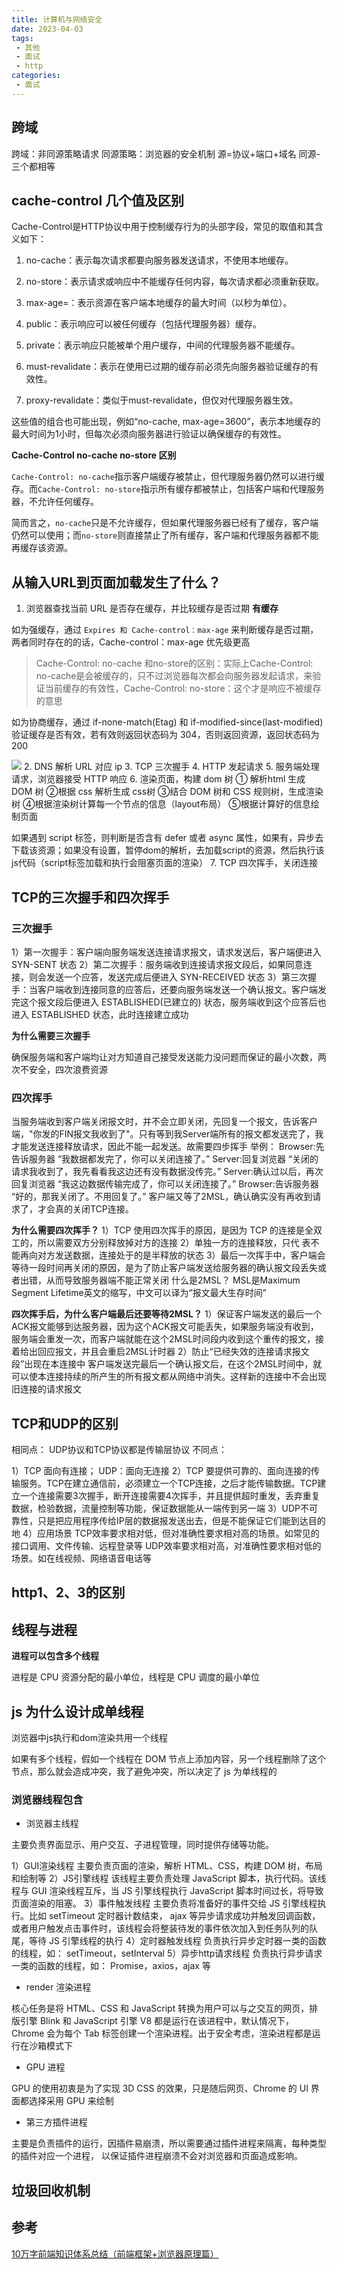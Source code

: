 ```yaml
---
title: 计算机与网络安全
date: 2023-04-03
tags:
 - 其他
 - 面试
 - http
categories: 
 - 面试
---
```

## 跨域

跨域：非同源策略请求
同源策略：浏览器的安全机制
源=协议+端口+域名 同源-三个都相等


## cache-control 几个值及区别

Cache-Control是HTTP协议中用于控制缓存行为的头部字段，常见的取值和其含义如下：

1. no-cache：表示每次请求都要向服务器发送请求，不使用本地缓存。

2. no-store：表示请求或响应中不能缓存任何内容，每次请求都必须重新获取。

3. max-age=<seconds>：表示资源在客户端本地缓存的最大时间（以秒为单位）。

4. public：表示响应可以被任何缓存（包括代理服务器）缓存。

5. private：表示响应只能被单个用户缓存，中间的代理服务器不能缓存。

6. must-revalidate：表示在使用已过期的缓存前必须先向服务器验证缓存的有效性。

7. proxy-revalidate：类似于must-revalidate，但仅对代理服务器生效。

这些值的组合也可能出现，例如“no-cache, max-age=3600”，表示本地缓存的最大时间为1小时，但每次必须向服务器进行验证以确保缓存的有效性。

**Cache-Control  no-cache no-store 区别**

`Cache-Control: no-cache`指示客户端缓存被禁止，但代理服务器仍然可以进行缓存。而`Cache-Control: no-store`指示所有缓存都被禁止，包括客户端和代理服务器，不允许任何缓存。

简而言之，`no-cache`只是不允许缓存，但如果代理服务器已经有了缓存，客户端仍然可以使用；而`no-store`则直接禁止了所有缓存，客户端和代理服务器都不能再缓存该资源。

## 从输入URL到页面加载发生了什么？

1. 浏览器查找当前 URL 是否存在缓存，并比较缓存是否过期
  **有缓存**

  如为强缓存，通过 ```Expires 和 Cache-control：max-age``` 来判断缓存是否过期，两者同时存在的的话，Cache-control：max-age 优先级更高

  >Cache-Control: no-cache 和no-store的区别：实际上Cache-Control: no-cache是会被缓存的，只不过浏览器每次都会向服务器发起请求，来验证当前缓存的有效性，Cache-Control: no-store：这个才是响应不被缓存的意思

  如为协商缓存，通过 if-none-match(Etag) 和 if-modified-since(last-modified) 验证缓存是否有效，若有效则返回状态码为 304，否则返回资源，返回状态码为 200

  ![](./img/http-cache.png)
2. DNS 解析 URL 对应 ip
3. TCP 三次握手
4. HTTP 发起请求
5. 服务端处理请求，浏览器接受 HTTP 响应
6. 渲染页面，构建 dom 树
  ① 解析html 生成 DOM 树
  ②根据 css 解析生成 css树
  ③结合 DOM 树和 CSS 规则树，生成渲染树
  ④根据渲染树计算每一个节点的信息（layout布局）
  ⑤根据计算好的信息绘制页面

如果遇到 script 标签，则判断是否含有 defer 或者 async 属性，如果有，异步去下载该资源；如果没有设置，暂停dom的解析，去加载script的资源，然后执行该js代码（script标签加载和执行会阻塞页面的渲染）
7. TCP 四次挥手，关闭连接

## TCP的三次握手和四次挥手

### 三次握手

1）第一次握手：客户端向服务端发送连接请求报文，请求发送后，客户端便进入 SYN-SENT 状态
2）第二次握手：服务端收到连接请求报文段后，如果同意连接，则会发送一个应答，发送完成后便进入 SYN-RECEIVED 状态
3）第三次握手：当客户端收到连接同意的应答后，还要向服务端发送一个确认报文。客户端发完这个报文段后便进入 ESTABLISHED(已建立的) 状态，服务端收到这个应答后也进入 ESTABLISHED 状态，此时连接建立成功

**为什么需要三次握手**

确保服务端和客户端均让对方知道自己接受发送能力没问题而保证的最小次数，两次不安全，四次浪费资源

### 四次挥手

当服务端收到客户端关闭报文时，并不会立即关闭，先回复一个报文，告诉客户端，"你发的FIN报文我收到了"。只有等到我Server端所有的报文都发送完了，我才能发送连接释放请求，因此不能一起发送。故需要四步挥手
举例：
Browser:先告诉服务器 “我数据都发完了，你可以关闭连接了。”
Server:回复浏览器 “关闭的请求我收到了，我先看看我这边还有没有数据没传完。”
Server:确认过以后，再次回复浏览器 “我这边数据传输完成了，你可以关闭连接了。”
Browser:告诉服务器 “好的，那我关闭了。不用回复了。”
客户端又等了2MSL，确认确实没有再收到请求了，才会真的关闭TCP连接。

**为什么需要四次挥手？**
1）TCP 使用四次挥手的原因，是因为 TCP 的连接是全双工的，所以需要双方分别释放掉对方的连接
2）单独一方的连接释放，只代 表不能再向对方发送数据，连接处于的是半释放的状态
3）最后一次挥手中，客户端会等待一段时间再关闭的原因，是为了防止客户端发送给服务器的确认报文段丢失或者出错，从而导致服务器端不能正常关闭
什么是2MSL？
MSL是Maximum Segment Lifetime英文的缩写，中文可以译为“报文最大生存时间”

**四次挥手后，为什么客户端最后还要等待2MSL？**
1）保证客户端发送的最后一个ACK报文能够到达服务器，因为这个ACK报文可能丢失，如果服务端没有收到，服务端会重发一次，而客户端就能在这个2MSL时间段内收到这个重传的报文，接着给出回应报文，并且会重启2MSL计时器
2）防止“已经失效的连接请求报文段”出现在本连接中
客户端发送完最后一个确认报文后，在这个2MSL时间中，就可以使本连接持续的所产生的所有报文都从网络中消失。这样新的连接中不会出现旧连接的请求报文


## TCP和UDP的区别

相同点：  UDP协议和TCP协议都是传输层协议
不同点：

1）TCP 面向有连接； UDP：面向无连接
2）TCP 要提供可靠的、面向连接的传输服务。TCP在建立通信前，必须建立一个TCP连接，之后才能传输数据。TCP建立一个连接需要3次握手，断开连接需要4次挥手，并且提供超时重发，丢弃重复数据，检验数据，流量控制等功能，保证数据能从一端传到另一端
3）UDP不可靠性，只是把应用程序传给IP层的数据报发送出去，但是不能保证它们能到达目的地
4）应用场景
TCP效率要求相对低，但对准确性要求相对高的场景。如常见的接口调用、文件传输、远程登录等
UDP效率要求相对高，对准确性要求相对低的场景。如在线视频、网络语音电话等

## http1、2、3的区别



## 线程与进程

**进程可以包含多个线程**

进程是 CPU 资源分配的最小单位，线程是 CPU 调度的最小单位

## js 为什么设计成单线程

浏览器中js执行和dom渲染共用一个线程

如果有多个线程，假如一个线程在 DOM 节点上添加内容，另一个线程删除了这个节点，那么就会造成冲突，我了避免冲突，所以决定了 js 为单线程的

### 浏览器线程包含

- 浏览器主线程

主要负责界面显示、用户交互、子进程管理，同时提供存储等功能。

1）GUI渲染线程
主要负责页面的渲染，解析 HTML、CSS，构建 DOM 树，布局和绘制等
2）JS引擎线程
该线程主要负责处理 JavaScript 脚本，执行代码。该线程与 GUI 渲染线程互斥，当 JS 引擎线程执行 JavaScript 脚本时间过长，将导致页面渲染的阻塞。
3）事件触发线程
主要负责将准备好的事件交给 JS 引擎线程执行。比如 setTimeout 定时器计数结束， ajax 等异步请求成功并触发回调函数，或者用户触发点击事件时，该线程会将整装待发的事件依次加入到任务队列的队尾，等待 JS 引擎线程的执行
4）定时器触发线程
负责执行异步定时器一类的函数的线程，如： setTimeout，setInterval
5）异步http请求线程
负责执行异步请求一类的函数的线程，如： Promise，axios，ajax 等


- render 渲染进程

核心任务是将 HTML、CSS 和 JavaScript 转换为用户可以与之交互的网页，排版引擎 Blink 和 JavaScript 引擎 V8 都是运行在该进程中，默认情况下，Chrome 会为每个 Tab 标签创建一个渲染进程。出于安全考虑，渲染进程都是运行在沙箱模式下

- GPU 进程

GPU 的使用初衷是为了实现 3D CSS 的效果，只是随后网页、Chrome 的 UI 界面都选择采用 GPU 来绘制

- 第三方插件进程

主要是负责插件的运行，因插件易崩溃，所以需要通过插件进程来隔离，每种类型的插件对应一个进程， 以保证插件进程崩溃不会对浏览器和页面造成影响。

## 垃圾回收机制




## 参考

[10万字前端知识体系总结（前端框架+浏览器原理篇）](https://juejin.cn/post/7146996646394462239)


